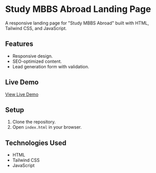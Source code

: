 # Study MBBS Abroad Landing Page

A responsive landing page for "Study MBBS Abroad" built with HTML, Tailwind CSS, and JavaScript.

## Features
- Responsive design.
- SEO-optimized content.
- Lead generation form with validation.

## Live Demo
[View Live Demo](https://study-mbbs-abroad.vercel.app)

## Setup
1. Clone the repository.
2. Open `index.html` in your browser.

## Technologies Used
- HTML
- Tailwind CSS
- JavaScript

